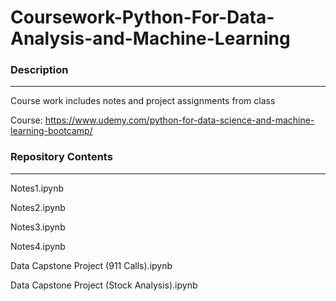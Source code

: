 # Coursework-Python-For-Data-Analysis-and-Machine-Learning

###  Description
---

Course work includes notes and project assignments from class

Course: https://www.udemy.com/python-for-data-science-and-machine-learning-bootcamp/
  


### Repository Contents
---

Notes1.ipynb

Notes2.ipynb

Notes3.ipynb

Notes4.ipynb

Data Capstone Project (911 Calls).ipynb

Data Capstone Project (Stock Analysis).ipynb
